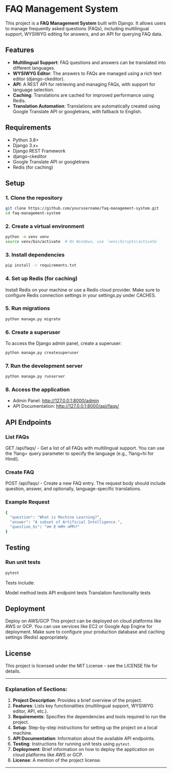 # FAQ Management System

This project is a **FAQ Management System** built with Django. It allows users to manage frequently asked questions (FAQs), including multilingual support, WYSIWYG editing for answers, and an API for querying FAQ data.

## Features

- **Multilingual Support**: FAQ questions and answers can be translated into different languages.
- **WYSIWYG Editor**: The answers to FAQs are managed using a rich text editor (django-ckeditor).
- **API**: A REST API for retrieving and managing FAQs, with support for language selection.
- **Caching**: Translations are cached for improved performance using Redis.
- **Translation Automation**: Translations are automatically created using Google Translate API or googletrans, with fallback to English.

## Requirements

- Python 3.8+
- Django 3.x+
- Django REST Framework
- django-ckeditor
- Google Translate API or googletrans
- Redis (for caching)

## Setup

### 1. Clone the repository

```bash
git clone https://github.com/yourusername/faq-management-system.git
cd faq-management-system
```
### 2. Create a virtual environment
```bash
python -m venv venv
source venv/bin/activate  # On Windows, use `venv\Scripts\activate`
```
### 3. Install dependencies
```bash
pip install -r requirements.txt
```
### 4. Set up Redis (for caching)
Install Redis on your machine or use a Redis cloud provider.
Make sure to configure Redis connection settings in your settings.py under CACHES.
### 5. Run migrations
```bash
python manage.py migrate
```
### 6. Create a superuser
To access the Django admin panel, create a superuser:

```bash
python manage.py createsuperuser
```
### 7. Run the development server
```bash
python manage.py runserver
```
### 8. Access the application
- Admin Panel: http://127.0.0.1:8000/admin
- API Documentation: http://127.0.0.1:8000/api/faqs/

## API Endpoints
### List FAQs
GET /api/faqs/ - 
Get a list of all FAQs with multilingual support. You can use the ?lang= query parameter to specify the language (e.g., ?lang=hi for Hindi).

### Create FAQ
POST /api/faqs/ - 
Create a new FAQ entry. The request body should include question, answer, and optionally, language-specific translations.

### Example Request
```bash
{
  "question": "What is Machine Learning?",
  "answer": "A subset of Artificial Intelligence.",
  "question_hi": "क्या है मशीन लर्निंग?"
}
```

## Testing

### Run unit tests
```bash
pytest
```
Tests include:

Model method tests
API endpoint tests
Translation functionality tests

## Deployment
Deploy on AWS/GCP
This project can be deployed on cloud platforms like AWS or GCP. You can use services like EC2 or Google App Engine for deployment. Make sure to configure your production database and caching settings (Redis) appropriately.

## License
This project is licensed under the MIT License - see the LICENSE file for details.


---

### **Explanation of Sections:**

1. **Project Description**: Provides a brief overview of the project.
2. **Features**: Lists key functionalities (multilingual support, WYSIWYG editor, API, etc.).
3. **Requirements**: Specifies the dependencies and tools required to run the project.
4. **Setup**: Step-by-step instructions for setting up the project on a local machine.
5. **API Documentation**: Information about the available API endpoints.
6. **Testing**: Instructions for running unit tests using `pytest`.
7. **Deployment**: Brief information on how to deploy the application on cloud platforms like AWS or GCP.
8. **License**: A mention of the project license.

---
